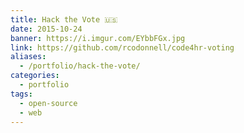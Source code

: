 ```yaml
---
title: Hack the Vote 🇺🇸
date: 2015-10-24
banner: https://i.imgur.com/EYbbFGx.jpg
link: https://github.com/rcodonnell/code4hr-voting
aliases:
  - /portfolio/hack-the-vote/
categories:
  - portfolio
tags:
  - open-source
  - web
---
```


